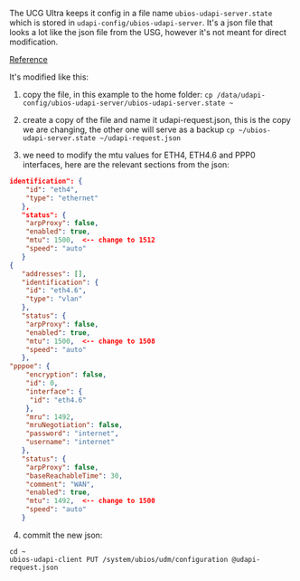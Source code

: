 The UCG Ultra keeps it config in a file name `ubios-udapi-server.state` which is stored in `udapi-config/ubios-udapi-server`.
It's a json file that looks a lot like the json file from the USG, however it's not meant for direct modification.

[Reference](https://community.ui.com/questions/Research---Understanding-ubios-udapi-server-state-and-how-to-make-changes-persist-on-UniFi-consoles/0bc217af-2e26-48b3-ba71-29630a06ffdb?page=1)

It's modified like this:
1) copy the file, in this example to the home folder:
`cp /data/udapi-config/ubios-udapi-server/ubios-udapi-server.state ~`

2) create a copy of the file and name it udapi-request.json, this is the copy we are changing, the other one will serve as a backup
`cp ~/ubios-udapi-server.state ~/udapi-request.json`

3) we need to modify the mtu values for ETH4, ETH4.6 and PPP0 interfaces, here are the relevant sections from the json:
```json
identification": {
    "id": "eth4",
    "type": "ethernet"
   },
   "status": {
    "arpProxy": false,
    "enabled": true,
    "mtu": 1500,  <-- change to 1512
    "speed": "auto"
   }
{
   "addresses": [],
   "identification": {
    "id": "eth4.6",
    "type": "vlan"
   },
   "status": {
    "arpProxy": false,
    "enabled": true,
    "mtu": 1500,  <-- change to 1508
    "speed": "auto"
   },
"pppoe": {
    "encryption": false,
    "id": 0,
    "interface": {
     "id": "eth4.6"
    },
    "mru": 1492,
    "mruNegotiation": false,
    "password": "internet",
    "username": "internet"
   },
   "status": {
    "arpProxy": false,
    "baseReachableTime": 30,
    "comment": "WAN",
    "enabled": true,
    "mtu": 1492,  <-- change to 1500
    "speed": "auto"
   }
```
4) commit the new json:
```
cd ~
ubios-udapi-client PUT /system/ubios/udm/configuration @udapi-request.json
```


